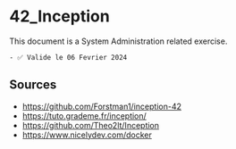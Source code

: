 # 42_Inception
This document is a System Administration related exercise.

```
- ✅ Valide le 06 Fevrier 2024
```

## Sources
- https://github.com/Forstman1/inception-42
- https://tuto.grademe.fr/inception/
- https://github.com/Theo2lt/Inception
- https://www.nicelydev.com/docker
